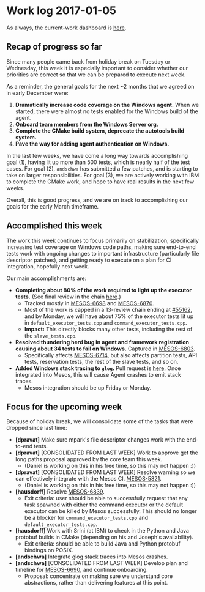 # Work log 2017-01-05

As always, the current-work dashboard is [here](https://issues.apache.org/jira/secure/Dashboard.jspa?selectPageId=12327654#).

## Recap of progress so far

Since many people came back from holiday break on Tuesday or Wednesday, this week it is especially important to consider whether our priorities are correct so that we can be prepared to execute next week.

As a reminder, the general goals for the next ~2 months that we agreed on in early December were:

1. **Dramatically increase code coverage on the Windows agent.** When we started, there were almost no tests enabled for the Windows build of the agent.
1. **Onboard team members from the Windows Server org.**
1. **Complete the CMake build system, deprecate the autotools build system.**
1. **Pave the way for adding agent authentication on Windows.**

In the last few weeks, we have come a long way towards accomplishing goal (1), having lit up more than 500 tests, which is nearly half of the test cases. For goal (2), `andschwa` has submitted a few patches, and is starting to take on larger responsibilities. For goal (3), we are actively working with IBM to complete the CMake work, and hope to have real results in the next few weeks.

Overall, this is good progress, and we are on track to accomplishing our goals for the early March timeframe.

## Accomplished this week

The work this week continues to focus primarily on stabilization, specifically increasing test coverage on Windows code paths, making sure end-to-end tests work with ongoing changes to important infrastructure (particularly file descriptor patches), and getting ready to execute on a plan for CI integration, hopefully next week.

Our main accomplishments are:
* **Completing about 80% of the work required to light up the executor tests.** (See final review in the chain [here](https://reviews.apache.org/r/54677/).)
  * Tracked mostly in [MESOS-6698](https://issues.apache.org/jira/browse/MESOS-6698) and [MESOS-6870](https://issues.apache.org/jira/browse/MESOS-6870).
  * Most of the work is capped in a 13-review chain ending at [#55162](https://reviews.apache.org/r/55162/), and by Monday, we will have about 75% of the executor tests lit up in `default_executor_tests.cpp` and `command_executor_tests.cpp`.
  * **Impact:** This directly blocks many other tests, including the rest of the `slave_tests.cpp`.
* **Resolved thundering herd bug in agent and framework registration causing about 34 tests to fail on Windows.** Captured in [MESOS-6803](https://issues.apache.org/jira/browse/MESOS-6803).
  * Specifically affects [MESOS-6714](https://issues.apache.org/jira/browse/MESOS-6714), but also affects partition tests, API tests, reservation tests, the rest of the slave tests, and so on.
* **Added Windows stack tracing to `glog`.** Pull request is [here](https://github.com/google/glog/pull/151). Once integrated into Mesos, this will cause Agent crashes to emit stack traces.
  * Mesos integration should be up Friday or Monday.

## Focus for the upcoming week

Because of holiday break, we will consolidate some of the tasks that were dropped since last time:

* **[dpravat]** Make sure mpark's file descriptor changes work with the end-to-end tests.
* **[dpravat]** [CONSOLIDATED FROM LAST WEEK] Work to approve get the long paths proposal approved by the core team this week.
  * (Daniel is working on this in his free time, so this may not happen :))
* **[dpravat]** [CONSOLIDATED FROM LAST WEEK] Resolve warning so we can effectively integrate with the Mesos CI. [MESOS-5821](https://issues.apache.org/jira/browse/MESOS-5821).
  * (Daniel is working on this in his free time, so this may not happen :))
* **[hausdorff]** Resolve [MESOS-6839](https://issues.apache.org/jira/browse/MESOS-6839).
  * Exit criteria: user should be able to successfully request that any task spawned with either the command executor or the default executor can be killed by Mesos successfully. This should no longer be a blocker for `command_executor_tests.cpp` and `default_executor_tests.cpp`.
* **[hausdorff]** Work with Srini (at IBM) to check in the Python and Java protobuf builds in CMake (depending on his and Joseph's availability).
  * Exit criteria: should be able to build Java and Python protobuf bindings on POSIX.
* **[andschwa]** Integrate glog stack traces into Mesos crashes.
* **[andschwa]** [CONSOLIDATED FROM LAST WEEK] Develop plan and timeline for [MESOS-6690](https://issues.apache.org/jira/browse/MESOS-6690), and continue onboarding.
  * Proposal: concentrate on making sure we understand core abstractions, rather than delivering features at this point.